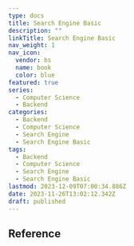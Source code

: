 ```yaml
---
type: docs
title: Search Engine Basic
description: ""
linkTitle: Search Engine Basic
nav_weight: 1
nav_icon:
  vendor: bs
  name: book
  color: blue
featured: true
series:
  - Computer Science
  - Backend
categories:
  - Backend
  - Computer Science
  - Search Engine
  - Search Engine Basic
tags:
  - Backend
  - Computer Science
  - Search Engine
  - Search Engine Basic
lastmod: 2023-12-09T07:00:34.886Z
date: 2023-11-26T13:02:12.342Z
draft: published
---
```


## Reference
